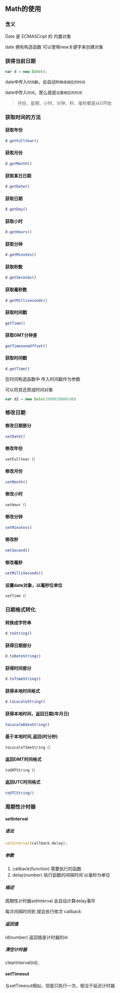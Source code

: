 ## Math的使用

### 含义

Date 是 ECMASCript 的 内置对象

date 拥有构造函数  可以使用new关键字来创建对象

### 获得当前日期

```js
var d = new Date();
```

date中传入`时间戳`，会自动`转换成相应的时间`

date中传入`时间`，那么就是`设置相应的时间`

> 月份、星期、小时、分钟、秒、毫秒都是从0开始

### 获取时间的方法

#### 获取年份

```js
d.getFullYear()
```

#### 获取月份

```js
d.getMonth()
```

#### 获取某日日期

```js
d.getDate()
```

#### 获取日期

```js
d.getDay()
```

#### 获取小时

```js
d.getHours()
```

#### 获取分钟

```js
d.getMinutes()
```

#### 获取秒数

```js
d.getSeconds()
```

#### 获取毫秒数

```js
d.getMilliseconds()
```

#### 获取时间戳

```js
getTime()
```

#### 获取GMT分钟差

```js
getTimezoneOffset()
```

#### 获取时间戳

```js
d.getTime()
```

在时间构造函数中 传入时间戳作为参数

 可以将其还原成时间对象

```js
var d2 = new Date(1600929800248)
```

### 修改日期

#### 修改日期部分

```js
setDate()
```

#### 修改年份

```js
setFullYear（）
```

#### 修改月份

```js
setMonth()
```

#### 修改小时

```js
setHour（）
```

#### 修改分钟

```js
setMinutes()
```

#### 修改秒

```js
setSecond()
```

#### 修改毫秒

```js
setMilliSeconds()
```

#### 设置date对象，以毫秒位单位

```js
setTime（）
```

### 日期格式转化

#### 转换成字符串

```js
d.toString()
```

#### 获得日期部分

```js
d.toDateString()
```

#### 获得时间部分

```js
d.toTimeString()
```

#### 获得本地时间格式

```js
d.toLocaleString()
```

#### 获得本地时间，返回日期(年月日)

```js
toLocaleDateString()
```

#### 基于本地时间,返回(时分秒)

```js
toLocaleTImeString（）
```

#### 返回GMT时间格式

```js
toGMTString（）
```

#### 返回UTC时间格式

```js
toUTCString()
```

### 周期性计时器

#### setInterval

##### 语法

```js
setInterval(callback,delay);
```

##### 参数

1. callback(function) 需要执行的函数
2. delay(number)  执行函数的间隔时间 以毫秒为单位

##### 描述

周期性计时器setInterval 会自动计算delay事件

每次间隔时间到 就会执行依次 callback

##### 返回值

id(number) 返回值是计时器的id

##### 清空计时器

clearInterval(id);

#### setTimeout

与setTimeout相似，但是只执行一次，相当于延迟计时器

